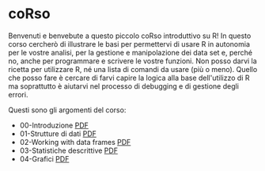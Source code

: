 # coRso

Benvenuti e benvebute a questo piccolo coRso introduttivo su R! In questo corso cercherò di illustrare le basi per permettervi di usare R in autonomia per le vostre analisi, per la gestione e manipolazione dei data set e, perché no, anche per programmare e scrivere le vostre funzioni. 
Non posso darvi la ricetta per utilizzare R, né una lista di comandi da usare (più o meno). Quello che posso fare è cercare di farvi capire la logica alla base dell'utilizzo di R ma soprattutto è aiutarvi nel processo di debugging e di gestione degli errori. 

Questi sono gli argomenti del corso: 

- 00-Introduzione [PDF](Slide/00-IntRo/00-intRoduzione.pdf)
- 01-Strutture di dati [PDF](Slide/01-Strutture-di-dati/01-Strutture.pdf)
- 02-Working with data frames [PDF](Slide/02-Working-with-dataframes/02-Working-with-dataframes.pdf)
- 03-Statistiche descrittive [PDF](Slide/03-statistiche-descRittive/03-statistich-descRittives.pdf)
- 04-Grafici [PDF](Slide/04-gRafici/04-gRafici.pdf)
